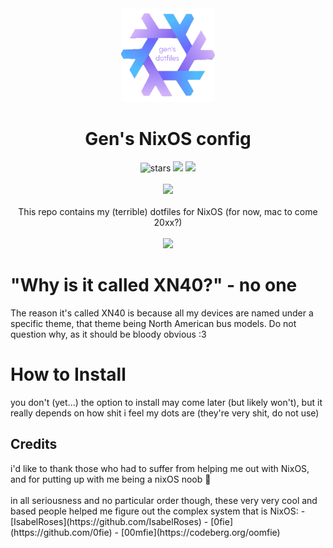 <div align = center>
<img src="https://github.com/GenShibe/XN40/blob/aba92af31d1f819b48df4d4427eb6fbb605f8432/dotfiles.png" height="150px" /> 
  <h1> Gen's NixOS config </h1>
  <img alt="stars" src="https://img.shields.io/github/stars/GenShibe/XN40?color=f4b8e4&labelColor=414559&style=for-the-badge">
  <a href="https://github.com/GenShibe/XN40/blob/main/LICENSE">
            <img src="https://img.shields.io/static/v1.svg?style=for-the-badge&label=License&message=MIT&colorA=414559&colorB=F5A97F&logo=unlicense&logoColor=F5A97F"></a>
  <a = href="https://nixos.org"><img src="https://img.shields.io/badge/NixOS-unstable-blue.svg?style=for-the-badge&labelColor=414559&logo=NixOS&logoColor=8caaee&color=8caaee"> </a>
<br>
<br>
  <img src="https://raw.githubusercontent.com/catppuccin/catppuccin/main/assets/palette/macchiato.png" width="600px" />  
<br>
  <br>
  This repo contains my (terrible) dotfiles for NixOS (for now, mac to come 20xx?)
</div>
<br>
<div align = center >
  <img src="https://raw.githubusercontent.com/catppuccin/catppuccin/main/assets/palette/macchiato.png" width="600px" />  
</br>
</div>
<h1>"Why is it called XN40?" - no one</h1>
<p>The reason it's called XN40 is because all my devices are named under a specific theme, that theme being North American bus models. Do not question why, as it should be bloody obvious :3</p>

<h1> How to Install </h1>
you don't (yet...)  the option to install may come later (but likely won't), but it really depends on how shit i feel my dots are (they're very shit, do not use)

<h2> Credits </h2>
i'd like to thank those who had to suffer from helping me out with NixOS, and for putting up with me being a nixOS noob 💙
<br>
<br>
in all seriousness and no particular order though, these very very cool and based people helped me figure out the complex system that is NixOS:
- [IsabelRoses](https://github.com/IsabelRoses)
- [0fie](https://github.com/0fie)
- [00mfie](https://codeberg.org/oomfie)
